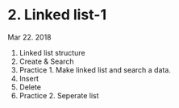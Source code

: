 # 2. Linked list-1

Mar 22. 2018

1. Linked list structure
2. Create & Search
3. Practice 1. Make linked list and search a data.  
4. Insert
5. Delete
6. Practice 2. Seperate list
